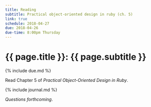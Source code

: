 ```yaml
---
title: Reading
subtitle: Practical object-oriented design in ruby (ch. 5)
link: true
schedule: 2018-04-27
due: 2018-04-26
due-time: 8:00pm Thursday
---
```

# {{ page.title }}: {{ page.subtitle }}

{% include due.md %}

Read Chapter 5 of _Practical Object-Oriented Design in Ruby_.  

{% include journal.md %}

_Questions forthcoming_.
